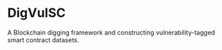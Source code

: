 # DigVulSC
A Blockchain digging framework and constructing vulnerability-tagged smart contract datasets.
